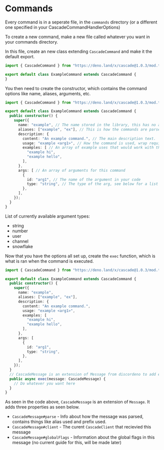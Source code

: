 # Commands

Every command is in a seperate file, in the `commands` directory (or a different
one specified in your CascadeCommandHandlerOptions)

To create a new command, make a new file called whatever you want in your
commands directory.

In this file, create an new class extending `CascadeCommand` and make it the
default export.

```ts
import { CascadeCommand } from "https://deno.land/x/cascade@1.0.3/mod.ts";

export default class ExampleCommand extends CascadeCommand {
}
```

You then need to create the constructor, which contains the command options like
name, aliases, arguments, etc.

```ts
import { CascadeCommand } from "https://deno.land/x/cascade@1.0.3/mod.ts";

export default class ExampleCommand extends CascadeCommand {
  public constructor() {
    super({
      name: "example", // The name stored in the library, this has no affect on the command parsing.
      aliases: ["example", "ex"], // This is how the commands are parsed, keep the first value as the main wait to run the command.
      description: {
        content: "An example command.", // The main description text.
        usage: "example <arg1>", // How the command is used, wrap required arguments in <> and optional ones in [].
        examples: [ // An array of example uses that would work with this command
          "example hi",
          "example hello",
        ],
      },
      args: [ // An array of arguments for this command
        {
          id: "arg1", // The name of the argument in your code
          type: "string", // The type of the arg, see below for a list
        },
      ],
    });
  }
}
```

List of currently available argument types:

- string
- number
- user
- channel
- snowflake

Now that you have the options all set up, create the `exec` function, which is
what is ran when the command is executed.

```ts
import { CascadeCommand } from "https://deno.land/x/cascade@1.0.3/mod.ts";

export default class ExampleCommand extends CascadeCommand {
  public constructor() {
    super({
      name: "example",
      aliases: ["example", "ex"],
      description: {
        content: "An example command.",
        usage: "example <arg1>",
        examples: [
          "example hi",
          "example hello",
        ],
      },
      args: [
        {
          id: "arg1",
          type: "string",
        },
      ],
    });
  }
  // CascadeMessage is an extension of Message from discordeno to add extra properties like raw parse data, global flags, and client.
  public async exec(message: CascadeMessage) {
    // Do whatever you want here
  }
}
```

As seen in the code above, `CascadeMessage` is an extension of `Message`. It
adds three properties as seen below.

- `CascadeMessage#parse` - Info about how the message was parsed, contains
  things like alias used and prefix used.
- `CascadeMessage#client` - The curent `CascadeClient` that recievied this
  message
- `CascadeMessage#globalFlags` - Information about the global flags in this
  message (no current guide for this, will be made later)
